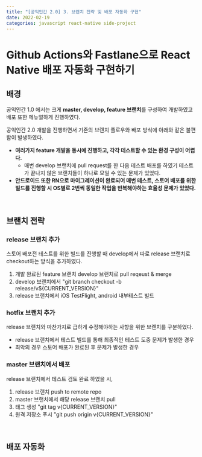 ```yaml
---
title: "[공익인간 2.0] 3. 브랜치 전략 및 배포 자동화 구현"
date: 2022-02-19
categories: javascript react-native side-project
---
```


# **Github Actions**와 **Fastlane**으로 React Native 배포 자동화 구현하기

## **배경**

공익인간 1.0 에서는 크게 **master, develop, feature 브랜치**를 구성하여 개발하였고 배포 또한 메뉴얼하게 진행하였다.

공익인간 2.0 개발을 진행하면서 기존의 브랜치 플로우와 배포 방식에 아래와 같은 불편함이 발생하였다.

- **여러가지 feature 개발을 동시에 진행하고, 각각 테스트할 수 있는 환경 구성이 어렵다.**
  - 매번 develop 브랜치에 pull request를 한 다음 테스트 배포를 하였기 테스트가 끝나지 않은 브랜치들이 하나로 모일 수 있는 문제가 있었다.
- **안드로이드 또한 RN으로 마이그레이션이 완료되어 매번 테스트, 스토어 배포를 위한 빌드를 진행할 시 OS별로 2번씩 동일한 작업을 반복해야하는 효율성 문제가 있었다.**

<br/>

## **브랜치 전략**

### release 브랜치 추가

스토어 배포전 테스트를 위한 빌드를 진행할 때 develop에서 따로 release 브랜치로 checkout하는 방식을 추가하였다.

1. 개발 완료된 feature 브랜치 develop 브랜치로 pull reqeust & merge
2. develop 브랜치에서 "git branch checkout -b release/v${CURRENT_VERSION}"
3. release 브랜치에서 iOS TestFlight, android 내부테스트 빌드

### hotfix 브랜치 추가

release 브랜치와 마찬가지로 급하게 수정해야하는 사항을 위한 브랜치를 구분하였다.

- release 브랜치에서 테스트 빌드를 통해 최종적인 테스트 도중 문제가 발생한 경우
- 최악의 경우 스토어 배포가 완료된 후 문제가 발생한 경우

### master 브랜치에서 배포

release 브랜치에서 테스트 검토 완료 하였을 시,

1. release 브랜치 push to remote repo
2. master 브랜치에서 해당 release 브랜치 pull
3. 태그 생성 "git tag v{CURRENT_VERSION}"
4. 원격 저장소 푸시 "git push origin v{CURRENT_VERSION}"

<br/>

## **배포 자동화**
